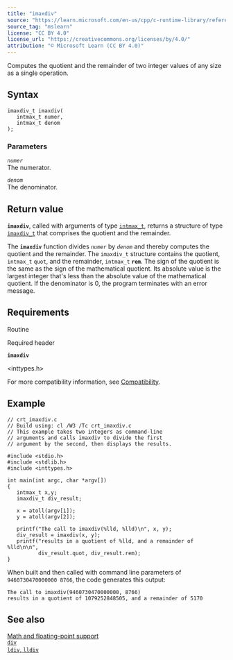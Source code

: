 ```yaml
---
title: "imaxdiv"
source: "https://learn.microsoft.com/en-us/cpp/c-runtime-library/reference/imaxdiv?view=msvc-170"
source_tag: "mslearn"
license: "CC BY 4.0"
license_url: "https://creativecommons.org/licenses/by/4.0/"
attribution: "© Microsoft Learn (CC BY 4.0)"
---
```

Computes the quotient and the remainder of two integer values of any size as a single operation.

## Syntax

```
imaxdiv_t imaxdiv(
   intmax_t numer,
   intmax_t denom
);
```

### Parameters

_`numer`_  
The numerator.

_`denom`_  
The denominator.

## Return value

**`imaxdiv`**, called with arguments of type [`intmax_t`](https://learn.microsoft.com/en-us/cpp/c-runtime-library/standard-types?view=msvc-170), returns a structure of type [`imaxdiv_t`](https://learn.microsoft.com/en-us/cpp/c-runtime-library/standard-types?view=msvc-170) that comprises the quotient and the remainder.

The **`imaxdiv`** function divides _`numer`_ by _`denom`_ and thereby computes the quotient and the remainder. The `imaxdiv_t` structure contains the quotient, `intmax_t` `quot`, and the remainder, `intmax_t` **`rem`**. The sign of the quotient is the same as the sign of the mathematical quotient. Its absolute value is the largest integer that's less than the absolute value of the mathematical quotient. If the denominator is 0, the program terminates with an error message.

## Requirements

Routine

Required header

**`imaxdiv`**

<inttypes.h>

For more compatibility information, see [Compatibility](https://learn.microsoft.com/en-us/cpp/c-runtime-library/compatibility?view=msvc-170).

## Example

```
// crt_imaxdiv.c
// Build using: cl /W3 /Tc crt_imaxdiv.c
// This example takes two integers as command-line
// arguments and calls imaxdiv to divide the first
// argument by the second, then displays the results.

#include <stdio.h>
#include <stdlib.h>
#include <inttypes.h>

int main(int argc, char *argv[])
{
   intmax_t x,y;
   imaxdiv_t div_result;

   x = atoll(argv[1]);
   y = atoll(argv[2]);

   printf("The call to imaxdiv(%lld, %lld)\n", x, y);
   div_result = imaxdiv(x, y);
   printf("results in a quotient of %lld, and a remainder of %lld\n\n",
          div_result.quot, div_result.rem);
}
```

When built and then called with command line parameters of `9460730470000000 8766`, the code generates this output:

```
The call to imaxdiv(9460730470000000, 8766)
results in a quotient of 1079252848505, and a remainder of 5170
```

## See also

[Math and floating-point support](https://learn.microsoft.com/en-us/cpp/c-runtime-library/floating-point-support?view=msvc-170)  
[`div`](https://learn.microsoft.com/en-us/cpp/c-runtime-library/reference/div?view=msvc-170)  
[`ldiv`, `lldiv`](https://learn.microsoft.com/en-us/cpp/c-runtime-library/reference/div?view=msvc-170)
